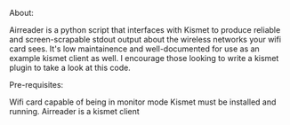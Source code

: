 About:

Airreader is a python script that interfaces with Kismet to produce reliable and screen-scrapable stdout output about the wireless networks your wifi card sees.  It's low maintainence and well-documented for use as an example kismet client as well.  I encourage those looking to write a kismet plugin to take a look at this code.

Pre-requisites:

Wifi card capable of being in monitor mode
Kismet must be installed and running. Airreader is a kismet client
